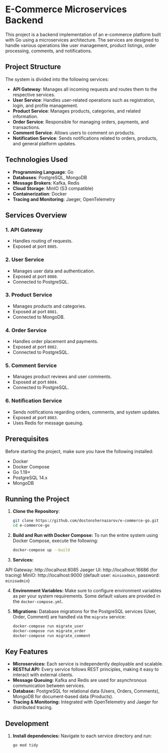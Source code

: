 # E-Commerce Microservices Backend

This project is a backend implementation of an e-commerce platform built with Go using a microservices architecture. The services are designed to handle various operations like user management, product listings, order processing, comments, and notifications.

## Project Structure

The system is divided into the following services:

- **API Gateway**: Manages all incoming requests and routes them to the respective services.
- **User Service**: Handles user-related operations such as registration, login, and profile management.
- **Product Service**: Manages products, categories, and related information.
- **Order Service**: Responsible for managing orders, payments, and transactions.
- **Comment Service**: Allows users to comment on products.
- **Notification Service**: Sends notifications related to orders, products, and general platform updates.

## Technologies Used

- **Programming Language**: Go
- **Databases**: PostgreSQL, MongoDB
- **Message Brokers**: Kafka, Redis
- **Cloud Storage**: MinIO (S3 compatible)
- **Containerization**: Docker
- **Tracing and Monitoring**: Jaeger, OpenTelemetry

## Services Overview

### 1. API Gateway
- Handles routing of requests.
- Exposed at port `8085`.

### 2. User Service
- Manages user data and authentication.
- Exposed at port `8080`.
- Connected to PostgreSQL.

### 3. Product Service
- Manages products and categories.
- Exposed at port `8081`.
- Connected to MongoDB.

### 4. Order Service
- Handles order placement and payments.
- Exposed at port `8082`.
- Connected to PostgreSQL.

### 5. Comment Service
- Manages product reviews and user comments.
- Exposed at port `8084`.
- Connected to PostgreSQL.

### 6. Notification Service
- Sends notifications regarding orders, comments, and system updates.
- Exposed at port `8083`.
- Uses Redis for message queuing.

## Prerequisites

Before starting the project, make sure you have the following installed:

- Docker
- Docker Compose
- Go 1.19+
- PostgreSQL 14.x
- MongoDB

## Running the Project

1. **Clone the Repository**:
   ```bash
   git clone https://github.com/dostonshernazarov/e-commerce-go.git
   cd e-commerce-go

2. **Build and Run with Docker Compose:** To run the entire system using Docker Compose, execute the following:
   ```bash
   docker-compose up --build
   
3. **Services:**

API Gateway: http://localhost:8085
Jaeger UI: http://localhost:16686 (for tracing)
MinIO: http://localhost:9000 (default user: `minioadmin`, password: `minioadmin`)

4. **Environment Variables:** Make sure to configure environment variables as per your system requirements. Some default values are provided in the `docker-compose.yml`.

5. **Migrations:** Database migrations for the PostgreSQL services (User, Order, Comment) are handled via the `migrate` service:
   ```bash
   docker-compose run migrate_user
   docker-compose run migrate_order
   docker-compose run migrate_comment

## Key Features
 - **Microservices:** Each service is independently deployable and scalable.
 - **RESTful API:** Every service follows REST principles, making it easy to interact with external clients.
 - **Message Queuing:** Kafka and Redis are used for asynchronous communication between services.
 - **Database:** PostgreSQL for relational data (Users, Orders, Comments), MongoDB for document-based data (Products).
 - **Tracing & Monitoring:** Integrated with OpenTelemetry and Jaeger for distributed tracing.

## Development
1. **Install dependencies:** Navigate to each service directory and run:
   ```bash
   go mod tidy


